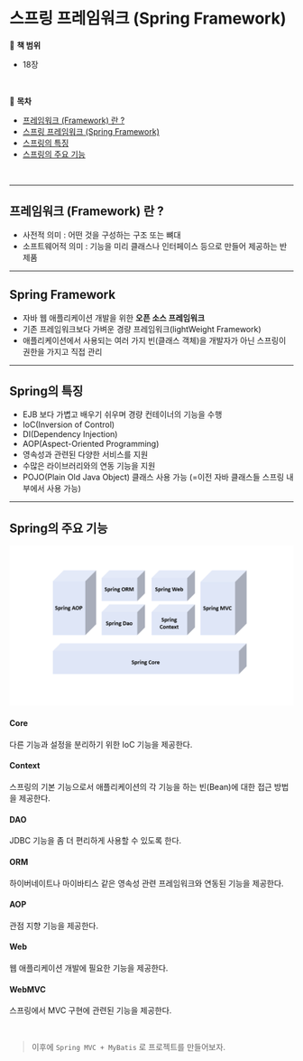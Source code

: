 # 스프링 프레임워크 (Spring Framework)

:milky_way: **책 범위**
- 18장

<br>

:milky_way: **목차**
- [프레임워크 (Framework) 란 ?](#프레임워크-framework-란)
- [스프링 프레임워크 (Spring Framework)](#spring-framework)
- [스프링의 특징](#스프링의-특징)
- [스프링의 주요 기능](#스프링의-주요-기능)

<br>

---

## 프레임워크 (Framework) 란 ?
- 사전적 의미 : 어떤 것을 구성하는 구조 또는 뼈대
- 소프트웨어적 의미 : 기능을 미리 클래스나 인터페이스 등으로 만들어 제공하는 반제품

---

## Spring Framework
- 자바 웹 애플리케이션 개발을 위한 **오픈 소스 프레임워크**
- 기존 프레임워크보다 가벼운 경량 프레임워크(lightWeight Framework)
- 애플리케이션에서 사용되는 여러 가지 빈(클래스 객체)을 개발자가 아닌 스프링이 권한을 가지고 직접 관리

---

## Spring의 특징
- EJB 보다 가볍고 배우기 쉬우며 경량 컨테이너의 기능을 수행
- IoC(Inversion of Control) 
- DI(Dependency Injection)
- AOP(Aspect-Oriented Programming)
- 영속성과 관련된 다양한 서비스를 지원
- 수많은 라이브러리와의 연동 기능을 지원
- POJO(Plain Old Java Object) 클래스 사용 가능 (=이전 자바 클래스들 스프링 내부에서 사용 가능)

---

## Spring의 주요 기능

![spring framework](./image/spring_framework.png)

#### Core
다른 기능과 설정을 분리하기 위한 IoC 기능을 제공한다.

#### Context 
스프링의 기본 기능으로서 애플리케이션의 각 기능을 하는 빈(Bean)에 대한 접근 방법을 제공한다.

#### DAO 
JDBC 기능을 좀 더 편리하게 사용할 수 있도록 한다.

#### ORM
하이버네이트나 마이바티스 같은 영속성 관련 프레임워크와 연동된 기능을 제공한다.

#### AOP
관점 지향 기능을 제공한다.

#### Web
웹 애플리케이션 개발에 필요한 기능을 제공한다.

#### WebMVC
스프링에서 MVC 구현에 관련된 기능을 제공한다.

<br>

> 이후에 `Spring MVC + MyBatis` 로 프로젝트를 만들어보자.
